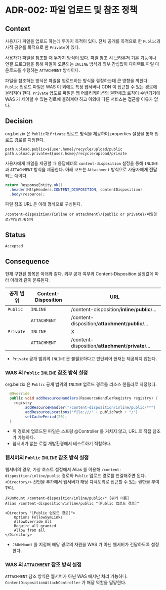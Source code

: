 # **ADR-002:** 파일 업로드 및 참조 정책

## Context

사용자가 파일을 업로드 하는데 두가지 목적이 있다. 전체 공개를 목적으로 한 `Public`과
사적 공유를 목적으로 한 `Private`이 있다. 

사용자가 파일을 참조할 때 두가지 방식이 있다. 파일 참조 시
브라우저 기본 기능이나 연결 프로그램을 통해 파일이 오픈되는 `INLINE` 방식과 
외부 간섭없이 다이렉트 파일 다운로드를 수행하는 `ATTACHMENT` 방식이다.

파일을 참조하는 방식은 파일을 업로드하는 방식을 결정하는데 큰 영향을 끼친다. 
`Public` 업로드 파일은 WAS 이 외에도 특정 웹서버나 CDN 이 접근할 수 있는 경로에 올려져야 한다. 
`Private` 업도르 파일은 웹 어플리케이션의 권한체크 로직이 
수반되기에 WAS 가 제어할 수 있는 경로에 올려져야 하고 이외에 다른 서비스는 접근할 이유가 없다.


## Decision

org.beizix 은 `Public`과 `Private` 업로드 방식을 제공하며 properties 설정을 통해 업로드 경로를 지정한다. 
```properties
path.upload.public=${user.home}/recycle/upload/public
path.upload.private=${user.home}/recycle/upload/private
```

사용자에게 파일을 제공할 때 응답헤더의 `content-disposition` 설정을 통해 `INLINE`과 `ATTACHMENT` 방식을 제공한다. 
아래 코드는 `Attachment` 방식으로 사용자에게 전달되는 예이다. 
```java
return ResponseEntity.ok()
  .header(HttpHeaders.CONTENT_DISPOSITION, contentDisposition)
  .body(resource);
```

파일 참조 URL 은 아래 형식으로 구성된다. 
```
/content-disposition/{inline or attachment}/{public or private}/파일경로/파일명.확장자
```

## Status
`Accepted`

## Consequence

현재 구현된 항목은 아래와 같다. 외부 공개 여부와 Content-Disposition 설정값에 따라 아래와 같이 분류된다. 

| 공개 범위 | Content-Disposition | URL | 
|---|---|---|
| `Public` | `INLINE` | /content-disposition/**inline**/**public**/...
|  | `ATTACHMENT` | /content-disposition/**attachment**/**public**/…
| `Private` | `INLINE` | X
|  | `ATTACHMENT` | /content-disposition/**attachment**/**private**/…

* `Private` 공개 범위의 `INLINE` 은 불필요하다고 판단되어 현재는 제공되지 않는다. 


### WAS 의 `Public` `INLINE` 참조 방식 설정
org.beizix 은 `Public` 공개 범위의 `INLINE` 업로드 경로를 리소스 핸들러로 지정했다. 

```java
  @Override
  public void addResourceHandlers(ResourceHandlerRegistry registry) {
    registry
        .addResourceHandler("/content-disposition/inline/public/**")
        .addResourceLocations("file:///" + publicPath + "/")
        .setCachePeriod(20);
  }
```
* 위 경로에 업로드된 파일은 스프링 @Controller 를 거치지 않고, URL 로 직접 참조가 가능하다.
* 웹서버가 없는 로컬 개발환경에서 테스트하기 적합하다.

### 웹서버의 `Public` `INLINE` 참조 방식 설정
웹서버의 경우, 가상 호스트 설정에서 Alias 를 이용해 `/content-disposition/inline/public` 경로와 `Public` 업로드 경로를 
연결해주면 된다. `<Directory/>` 선언을 추가해서 웹서버가 해당 디렉토리로 접근할 수 있는 권한을 부여한다.
  
```
JkUnMount /content-disposition/inline/public/* [워커 이름]
Alias /content-disposition/inline/public "[Public 업로드 경로]"

<Directory "[Public 업로드 경로]">
    Options FollowSymLinks
    AllowOverride All
    Require all granted
    Allow from all
</Directory>
```
* `JkUnMount` 를 지정해 해당 경로의 자원을 WAS 가 아닌 웹서버가 전달하도록 설정한다.

### WAS 의 `ATTACHMENT` 참조 방식 설정

`ATTACHMENT` 참조 방식은 웹서버가 아닌 WAS 에서만 처리 가능하다. 
`ContentDispositionAttachController` 가 해당 역할을 담당한다.

